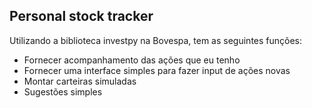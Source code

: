 ## Personal stock tracker

Utilizando a biblioteca investpy na Bovespa, tem as seguintes funções:
 - Fornecer acompanhamento das ações que eu tenho
 - Fornecer uma interface simples para fazer input de ações novas
 - Montar carteiras simuladas
 - Sugestões simples
